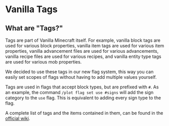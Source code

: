 # Vanilla Tags

## What are "Tags?"

Tags are part of Vanilla Minecraft itself. For example, vanilla block tags are used for various block properties, vanilla item tags are used for various item properties, vanilla advancement files are used for various advancements, vanilla recipe files are used for various recipes, and vanilla entity type tags are used for various mob properties.

We decided to use these tags in our new flag system, this way you can easily set scopes of flags without having to add multiple values yourself.

Tags are used in flags that accept block types, but are prefixed with `#`. As an example, the command `/plot flag set use #signs` will add the sign category to the `use` flag. This is equivalent to adding every sign type to the flag.

A complete list of tags and the items contained in them, can be found in the [official wiki](https://minecraft.wiki/w/Tag#List_of_tags).
